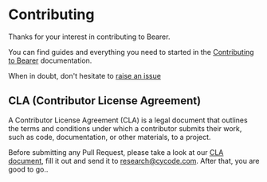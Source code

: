 # Contributing

Thanks for your interest in contributing to Bearer.

You can find guides and everything you need to started in the [Contributing to Bearer](https://docs.bearer.com/contributing/) documentation.

When in doubt, don't hesitate to [raise an issue]({{meta.links.issues}})

## CLA (Contributor License Agreement)

A Contributor License Agreement (CLA) is a legal document that outlines the terms and conditions under which a contributor submits their work, such as code, documentation, or other materials, to a project.

Before submitting any Pull Request, please take a look at our [CLA document](https://docs.bearer.com/cla.pdf), fill it out and send it to [research@cycode.com](mailto:research@cycode.com). After that, you are good to go..